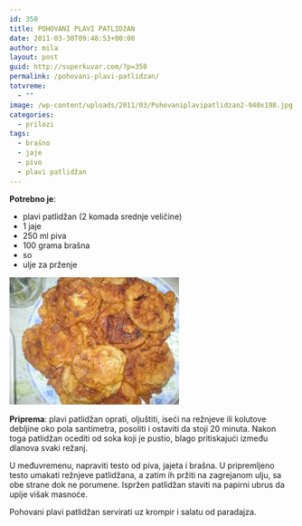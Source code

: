 ```yaml
---
id: 350
title: POHOVANI PLAVI PATLIDžAN
date: 2011-03-30T09:48:53+00:00
author: mila
layout: post
guid: http://superkuvar.com/?p=350
permalink: /pohovani-plavi-patlidzan/
totvreme:
  - ""
image: /wp-content/uploads/2011/03/Pohovaniplavipatlidzan2-940x198.jpg
categories:
  - prilozi
tags:
  - brašno
  - jaje
  - pivo
  - plavi patlidžan
---
```

**Potrebno je**:

  * plavi patlidžan (2 komada srednje veličine)
  * 1 jaje
  * 250 ml piva
  * 100 grama brašna
  * so
  * ulje za prženje

[<img class="alignnone size-medium wp-image-6024" src="/wp-content/uploads/2011/03/Pohovaniplavipatlidzan2-300x225.jpg" alt="Pohovaniplavipatlidzan" width="300" height="225" />](/wp-content/uploads/2011/03/Pohovaniplavipatlidzan2.jpg)

**Priprema**: plavi patlidžan oprati, oljuštiti, iseći na režnjeve ili kolutove debljine oko pola santimetra, posoliti i ostaviti da stoji 20 minuta. Nakon toga patlidžan ocediti od soka koji je pustio, blago pritiskajući između dlanova svaki režanj.

U međuvremenu, napraviti testo od piva, jajeta i brašna. U pripremljeno testo umakati režnjeve patlidžana, a zatim ih pržiti na zagrejanom ulju, sa obe strane dok ne porumene. Ispržen patlidžan staviti na papirni ubrus da upije višak masnoće.

Pohovani plavi patlidžan servirati uz krompir i salatu od paradajza.